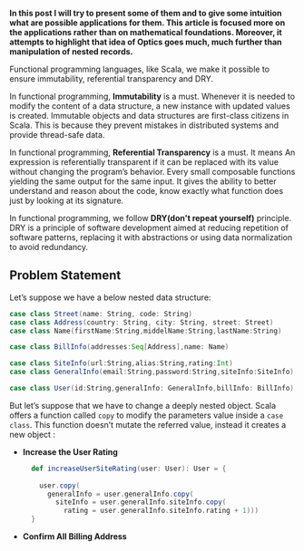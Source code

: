 **In this post I will try to present some of them and to give some intuition what are possible applications for them. This article is focused more on the applications rather than on mathematical foundations. Moreover, it attempts to highlight that idea of Optics goes much, much further than manipulation of nested records.**

Functional programming languages, like Scala, we make it possible to ensure immutability, referential transparency and DRY.
 
In functional programming, **Immutability** is a must. Whenever it is needed to modify the content of a data structure, a new instance with updated values is created. Immutable objects and data structures are first-class citizens in Scala. This is because they prevent mistakes in distributed systems and provide thread-safe data.

In functional programming, **Referential Transparency** is a must. It means An expression is referentially transparent if it can be replaced with its value without changing the program’s behavior. Every small composable functions yielding the same output for the same input. It gives the ability to better understand and reason about the code, know exactly what function does just by looking at its signature.

In functional programming, we follow **DRY(don't repeat yourself)** principle. DRY is a principle of software development aimed at reducing repetition of software patterns, replacing it with abstractions or using data normalization to avoid redundancy. 

## Problem Statement
Let’s suppose we have a below nested data structure:
```scala
case class Street(name: String, code: String)
case class Address(country: String, city: String, street: Street)
case class Name(firstName:String,middelName:String,lastName:String)

case class BillInfo(addresses:Seq[Address],name: Name)

case class SiteInfo(url:String,alias:String,rating:Int)
case class GeneralInfo(email:String,password:String,siteInfo:SiteInfo)

case class User(id:String,generalInfo: GeneralInfo,billInfo: BillInfo)

```
But let’s suppose that we have to change a deeply nested object. Scala offers a function called `copy` to modify the parameters value inside a `case class`. This function doesn’t mutate the referred value, instead it creates a new object :

 - **Increase the User Rating**

	```scala
	  def increaseUserSiteRating(user: User): User = {
	  
	    user.copy(
	      generalInfo = user.generalInfo.copy(
	        siteInfo = user.generalInfo.siteInfo.copy(
	          rating = user.generalInfo.siteInfo.rating + 1)))
	  }
	```

 - **Confirm All Billing Address**
<!--stackedit_data:
eyJoaXN0b3J5IjpbLTIwNzAyMzM4NjYsNDAxNzkyOTExLDcxNj
UyMDA4OCwtMzY2ODA0NTAzLC0xNzAwNDI4MzAxLDE1MTI0ODUz
MDgsMTI3Njg1NjI2LC0yMDI3MTk3OTg1LDE0MDE2ODY2NjIsLT
ExNDAxOTI0OTcsLTUyMzAyMTc4MywtMjU0MTYyNjUsLTEyOTgy
OTY0OTYsNDIxOTMwNTgwLC0yMTQ1NzA2MTYyLDM4OTAxNDEsLT
E5OTk5NTY4OTAsMjA4NDgzNTQ4NywtMTQxNDgwODY4NiwtNzM2
NDkwMjMzXX0=
-->